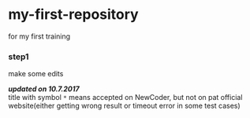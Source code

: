 # my-first-repository
for my first training
### step1
make some edits

**<i>updated on 10.7.2017</i>**</br>
title with symbol `*` means accepted on NewCoder, but not on pat official website(either getting wrong result or timeout error in some test cases)
